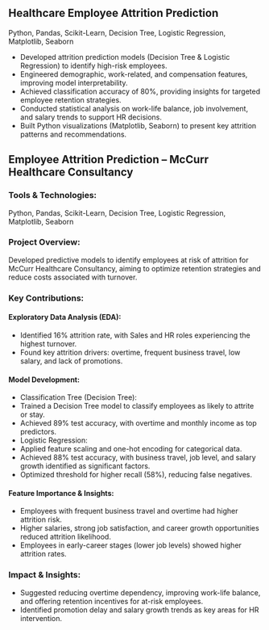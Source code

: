 ## Healthcare Employee Attrition Prediction
Python, Pandas, Scikit-Learn, Decision Tree, Logistic Regression, Matplotlib, Seaborn
* Developed attrition prediction models (Decision Tree & Logistic Regression) to identify high-risk employees.
* Engineered demographic, work-related, and compensation features, improving model interpretability.
* Achieved classification accuracy of 80%, providing insights for targeted employee retention strategies.
* Conducted statistical analysis on work-life balance, job involvement, and salary trends to support HR decisions.
* Built Python visualizations (Matplotlib, Seaborn) to present key attrition patterns and recommendations.


## Employee Attrition Prediction – McCurr Healthcare Consultancy
### Tools & Technologies:
Python, Pandas, Scikit-Learn, Decision Tree, Logistic Regression, Matplotlib, Seaborn

### Project Overview:
Developed predictive models to identify employees at risk of attrition for McCurr Healthcare Consultancy, aiming to optimize retention strategies and reduce costs associated with turnover.

### Key Contributions:
#### Exploratory Data Analysis (EDA):
* Identified 16% attrition rate, with Sales and HR roles experiencing the highest turnover.
* Found key attrition drivers: overtime, frequent business travel, low salary, and lack of promotions.

#### Model Development:
* Classification Tree (Decision Tree):
* Trained a Decision Tree model to classify employees as likely to attrite or stay.
* Achieved 89% test accuracy, with overtime and monthly income as top predictors.
* Logistic Regression:
* Applied feature scaling and one-hot encoding for categorical data.
* Achieved 88% test accuracy, with business travel, job level, and salary growth identified as significant factors.
* Optimized threshold for higher recall (58%), reducing false negatives.

#### Feature Importance & Insights:
* Employees with frequent business travel and overtime had higher attrition risk.
* Higher salaries, strong job satisfaction, and career growth opportunities reduced attrition likelihood.
* Employees in early-career stages (lower job levels) showed higher attrition rates.

### Impact & Insights:
* Suggested reducing overtime dependency, improving work-life balance, and offering retention incentives for at-risk employees.
* Identified promotion delay and salary growth trends as key areas for HR intervention.